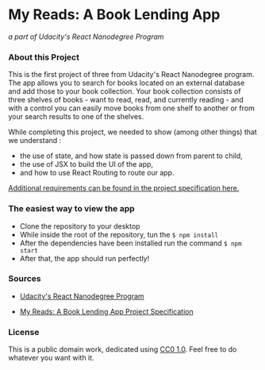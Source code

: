 # My Reads: A Book Lending App
*a part of Udacity's React Nanodegree Program*




### About this Project

This is the first project of three from Udacity's React Nanodegree program. The app allows you to search for books located on an external database and add those to your book collection.  Your book collection consists of three shelves of books - want to read, read, and currently reading - and with a control you can easily move books from one shelf to another or from your search results to one of the shelves.

While completing this project, we needed to show (among other things) that we understand : 

* the use of state, and how state is passed down from parent to child,
* the use of JSX to build the UI of the app,
* and how to use React Routing to route our app.

[Additional requirements can be found in the project specification here.](requirements.pdf)


### The easiest way to view the app

* Clone the repository to your desktop
* While inside the root of the repository, tun the `$ npm install`
* After the dependencies have been installed run the command `$ npm start`
* After that, the app should run perfectly!


### Sources

* [Udacity's React Nanodegree Program](https://www.udacity.com/course/react-nanodegree--nd019)

* [My Reads: A Book Lending App Project Specification](requirements.pdf)


### License

This is a public domain work, dedicated using
[CC0 1.0](https://creativecommons.org/publicdomain/zero/1.0/). Feel free to do
whatever you want with it.
